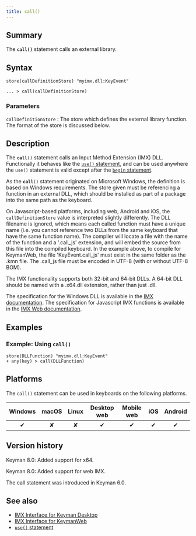 ```yaml
---
title: call()
---
```


## Summary

The **`call()`** statement calls an external library.

## Syntax

``` keyman
store(callDefinitionStore) "myimx.dll:KeyEvent"

... > call(callDefinitionStore)
```

### Parameters

`callDefinitionStore`
:   The store which defines the external library function. The format of
    the store is discussed below.

## Description

The **`call`**`()` statement calls an Input Method Extension (IMX) DLL.
Functionally it behaves like the [`use()` statement](use), and can be
used anywhere the `use()` statement is valid except after the [`begin`
statement](begin).

As the **`call`**`()` statement originated on Microsoft Windows, the
definition is based on Windows requirements. The store given must be
referencing a function in an external DLL, which should be installed as
part of a package into the same path as the keyboard.

On Javascript-based platforms, including web, Android and iOS, the
`callDefinitionStore` value is interpreted slightly differently. The DLL
filename is ignored, which means each called function must have a unique
name (i.e. you cannot reference two DLLs from the same keyboard that
have the same function name). The compiler will locate a file with the
name of the function and a '.call_js' extension, and will embed the
source from this file into the compiled keyboard. In the example above,
to compile for KeymanWeb, the file 'KeyEvent.call_js' must exist in the
same folder as the .kmn file. The .call_js file must be encoded in UTF-8
(with or without UTF-8 BOM).

The IMX functionality supports both 32-bit and 64-bit DLLs. A 64-bit DLL
should be named with a .x64.dll extension, rather than just .dll.

The specification for the Windows DLL is available in the [IMX
documentation](/developer/current-version/guides/develop/imx). The
specification for Javascript IMX functions is available in the [IMX Web
documentation](/developer/current-version/guides/develop/imx/web).

## Examples

### Example: Using `call()`

```
store(DLLFunction) "myimx.dll:KeyEvent"
+ any(key) > call(DLLFunction)
```

## Platforms

The `call()` statement can be used in keyboards on the following
platforms.

| Windows | macOS | Linux | Desktop web | Mobile web | iOS | Android |
|:-------:|:-----:|:-----:|:-----------:|:----------:|:---:|:-------:|
| ✔       | ✘     | ✘     | ✔           | ✔          | ✔   | ✔       |

## Version history

Keyman 8.0: Added support for x64.

Keyman 8.0: Added support for web IMX.

The call statement was introduced in Keyman 6.0.

## See also

-   [IMX Interface for Keyman
    Desktop](/developer/current-version/guides/develop/imx/)
-   [IMX Interface for
    KeymanWeb](/developer/current-version/guides/develop/imx/web)
-   [`use()` statement](use)
